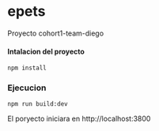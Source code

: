 # epets

Proyecto cohort1-team-diego

#### Intalacion del proyecto

```
npm install
```

### Ejecucion

```
npm run build:dev
```

El poryecto iniciara en http://localhost:3800
